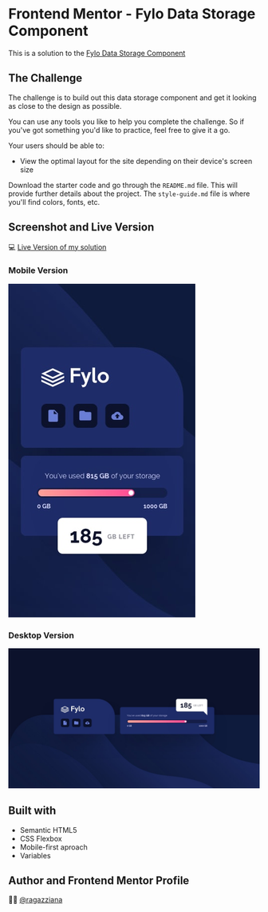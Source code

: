 # Frontend Mentor - Fylo Data Storage Component

This is a solution to the [Fylo Data Storage Component](https://www.frontendmentor.io/challenges/fylo-data-storage-component-1dZPRbV5n/hub/fylo-data-storage-component-variables-mq-flexbox-3RTLeUksZ9) 

## The Challenge

The challenge is to build out this data storage component and get it looking as close to the design as possible.

You can use any tools you like to help you complete the challenge. So if you've got something you'd like to practice, feel free to give it a go.

Your users should be able to:

-   View the optimal layout for the site depending on their device's screen size

Download the starter code and go through the  `README.md`  file. This will provide further details about the project. The  `style-guide.md`  file is where you'll find colors, fonts, etc.

## Screenshot and Live Version

💻 [Live Version of my solution](https://ragazziana.github.io/fylo-data-storage-component/)

### Mobile Version
![enter image description here](https://github.com/ragazziana/fylo-data-storage-component/blob/main/design/mobile-design.jpg?raw=true)

### Desktop Version
![enter image description here](https://github.com/ragazziana/fylo-data-storage-component/blob/main/design/desktop-design.jpg?raw=true)

## Built with

- Semantic HTML5
- CSS Flexbox
- Mobile-first aproach
- Variables

## Author and Frontend Mentor Profile
👩‍💻 [@ragazziana](https://www.frontendmentor.io/profile/ragazziana)
